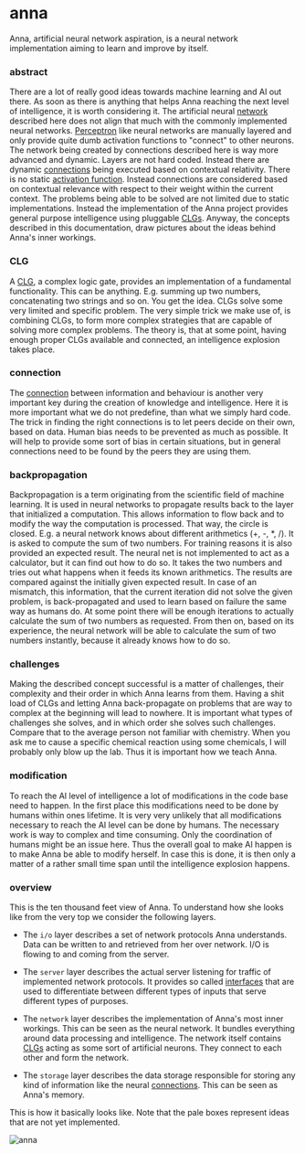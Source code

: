 # anna
Anna, artificial neural network aspiration, is a neural network implementation
aiming to learn and improve by itself.

### abstract
There are a lot of really good ideas towards machine learning and AI out there.
As soon as there is anything that helps Anna reaching the next level of
intelligence, it is worth considering it. The artificial neural
[network](network.md) described here does not align that much with the commonly
implemented neural networks.
[Perceptron](https://en.wikipedia.org/wiki/Perceptron) like neural networks are
manually layered and only provide quite dumb activation functions to "connect"
to other neurons. The network being created by connections described here is
way more advanced and dynamic. Layers are not hard coded. Instead there are
dynamic [connections](connection.md) being executed based on contextual
relativity. There is no static [activation
function](https://en.wikipedia.org/wiki/Activation_function). Instead
connections are considered based on contextual relevance with respect to their
weight within the current context. The problems being able to be solved are not
limited due to static implementations. Instead the implementation of the Anna
project provides general purpose intelligence using pluggable [CLGs](clg.md).
Anyway, the concepts described in this documentation, draw pictures about the
ideas behind Anna's inner workings.

### CLG
A [CLG](clg.md), a complex logic gate, provides an implementation of a
fundamental functionality. This can be anything. E.g. summing up two numbers,
concatenating two strings and so on. You get the idea. CLGs solve some very
limited and specific problem. The very simple trick we make use of, is
combining CLGs, to form more complex strategies that are capable of solving
more complex problems. The theory is, that at some point, having enough proper
CLGs available and connected, an intelligence explosion takes place.

### connection
The [connection](connection.md) between information and behaviour is another
very important key during the creation of knowledge and intelligence. Here it
is more important what we do not predefine, than what we simply hard code. The
trick in finding the right connections is to let peers decide on their own,
based on data. Human bias needs to be prevented as much as possible. It will
help to provide some sort of bias in certain situations, but in general
connections need to be found by the peers they are using them.

### backpropagation
Backpropagation is a term originating from the scientific field of machine
learning. It is used in neural networks to propagate results back to the layer
that initialized a computation. This allows information to flow back and to
modify the way the computation is processed. That way, the circle is closed.
E.g. a neural network knows about different arithmetics (+, -, \*, /). It is
asked to compute the sum of two numbers. For training reasons it is also
provided an expected result. The neural net is not implemented to act as a
calculator, but it can find out how to do so. It takes the two numbers and
tries out what happens when it feeds its known arithmetics. The results are
compared against the initially given expected result. In case of an mismatch,
this information, that the current iteration did not solve the given problem,
is back-propagated and used to learn based on failure the same way as humans do.
At some point there will be enough iterations to actually calculate the sum of
two numbers as requested. From then on, based on its experience, the neural
network will be able to calculate the sum of two numbers instantly, because it
already knows how to do so.

### challenges
Making the described concept successful is a matter of challenges, their
complexity and their order in which Anna learns from them. Having a shit load
of CLGs and letting Anna back-propagate on problems that are way to complex at
the beginning will lead to nowhere. It is important what types of challenges
she solves, and in which order she solves such challenges. Compare that to the
average person not familiar with chemistry. When you ask me to cause a specific
chemical reaction using some chemicals, I will probably only blow up the lab.
Thus it is important how we teach Anna.

### modification
To reach the AI level of intelligence a lot of modifications in the code base
need to happen. In the first place this modifications need to be done by humans
within ones lifetime. It is very very unlikely that all modifications
necessary to reach the AI level can be done by humans. The necessary work is
way to complex and time consuming. Only the coordination of humans might be an
issue here. Thus the overall goal to make AI happen is to make Anna be able to
modify herself. In case this is done, it is then only a matter of a rather
small time span until the intelligence explosion happens.

### overview
This is the ten thousand feet view of Anna. To understand how she looks like
from the very top we consider the following layers.

- The `i/o` layer describes a set of network protocols Anna understands. Data
  can be written to and retrieved from her over network. I/O is flowing to and
  coming from the server.

- The `server` layer describes the actual server listening for traffic of
  implemented network protocols. It provides so called
  [interfaces](interface.md) that are used to differentiate between different
  types of inputs that serve different types of purposes.

- The `network` layer describes the implementation of Anna's most inner
  workings. This can be seen as the neural network. It bundles everything
  around data processing and intelligence. The network itself contains
  [CLGs](clg.md) acting as some sort of artificial neurons. They connect to
  each other and form the network.

- The `storage` layer describes the data storage responsible for storing any
  kind of information like the neural [connections](connection.md). This can be
  seen as Anna's memory.

This is how it basically looks like. Note that the pale boxes represent ideas
that are not yet implemented.

![anna](image/anna.png)
